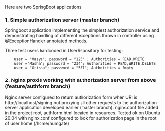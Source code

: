 Here are two SpringBoot applications
### 1. Simple authorization server (master branch)
Springboot application implementing the simplest authorization service and demonstrating handling 
of different exceptions thrown in controller using @ExceptionHandler annotated methods.

Three test users hardcoded in UserRepository for testing:

        user = "Vasya"; password = "123" ; Authorities = READ,WRITE
        user ="Masha"; password = "234"; Authorities = READ,WRITE,DELETE
        user = "Grisha"; password = "567"; Authotities = Empty

### 2. Nginx proxie working with authorization server from above (feature/authform branch)
Nginx server configured to return authorization form when URI is http://localhost/signing but proxying all
other requests to the authorization server application developed earlier (master branch). nginx.conf file 
added in the project root, authform.html located in resources. Tested ok on Ubuntu 20.04 with nginx.conf 
configured to look for authorization page in the root of user home (/home/humgate)

